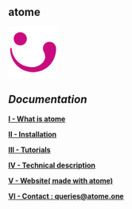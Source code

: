  atome
 -

 <img src="https://github.com/atomecorp/atome/raw/development/www/public/medias/images/atome.svg" width="100" />
 
***Documentation***
-

**[I - What is atome](./framework/what_is_it.md)**

**[II - Installation](./installation/kickstart.md)**

**[III - Tutorials](./tutorials/tutorials.md)**

**[IV - Technical description](./tutorials/techincal/technical_description.md)**

**[V - Website( made with atome) ](http://atome.one)**

**[VI - Contact : queries@atome.one](mailto:contact@atome.one)**
